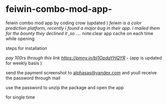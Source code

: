 # feiwin-combo-mod-app-
feiwin combo mod app  by coding crow (updated )
*feiwin is a color prediction platform, recently i found a major bug in their app. i mailed them for the bounty they declined it ,so ....*
note:clear app cache on each time while opening

steps for installation


*pay 100rs through this link https://pmny.in/bI1OpdaYHQYR*  - (app is updated for weekly basis ) 

send the payment screenshot to alphasas@yandex.com   and youll receive the password through mail
 
 use the password to unzip the package and open the app
 
 
 
 
 
 for single time
